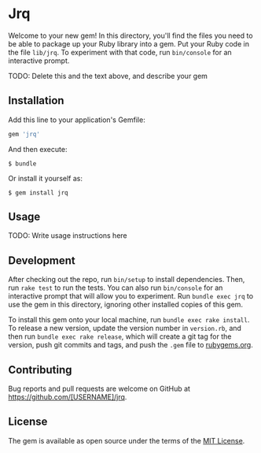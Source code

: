 # Jrq

Welcome to your new gem! In this directory, you'll find the files you need to be able to package up your Ruby library into a gem. Put your Ruby code in the file `lib/jrq`. To experiment with that code, run `bin/console` for an interactive prompt.

TODO: Delete this and the text above, and describe your gem

## Installation

Add this line to your application's Gemfile:

```ruby
gem 'jrq'
```

And then execute:

    $ bundle

Or install it yourself as:

    $ gem install jrq

## Usage

TODO: Write usage instructions here

## Development

After checking out the repo, run `bin/setup` to install dependencies. Then, run `rake test` to run the tests. You can also run `bin/console` for an interactive prompt that will allow you to experiment. Run `bundle exec jrq` to use the gem in this directory, ignoring other installed copies of this gem.

To install this gem onto your local machine, run `bundle exec rake install`. To release a new version, update the version number in `version.rb`, and then run `bundle exec rake release`, which will create a git tag for the version, push git commits and tags, and push the `.gem` file to [rubygems.org](https://rubygems.org).

## Contributing

Bug reports and pull requests are welcome on GitHub at https://github.com/[USERNAME]/jrq.


## License

The gem is available as open source under the terms of the [MIT License](http://opensource.org/licenses/MIT).


